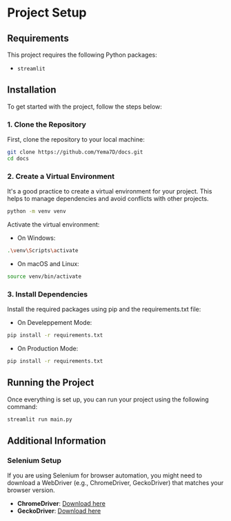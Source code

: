 # Project Setup

## Requirements

This project requires the following Python packages:

- `streamlit`

## Installation

To get started with the project, follow the steps below:

### 1. Clone the Repository

First, clone the repository to your local machine:

```bash
git clone https://github.com/Yema7D/docs.git
cd docs
```

### 2. Create a Virtual Environment

It's a good practice to create a virtual environment for your project. This helps to manage dependencies and avoid conflicts with other projects.

```bash
python -m venv venv
```

Activate the virtual environment:

- On Windows:
```bash
.\venv\Scripts\activate
```

- On macOS and Linux:
```bash
source venv/bin/activate
```

### 3. Install Dependencies
Install the required packages using pip and the requirements.txt file:

- On Develeppement Mode:
```bash
pip install -r requirements.txt
```

- On Production Mode:
```bash
pip install -r requirements.txt
```


## Running the Project

Once everything is set up, you can run your project using the following command:

```bash
streamlit run main.py
```


## Additional Information

### Selenium Setup

If you are using Selenium for browser automation, you might need to download a WebDriver (e.g., ChromeDriver, GeckoDriver) that matches your browser version.

- **ChromeDriver**: [Download here](https://developer.chrome.com/docs/chromedriver/downloads)
- **GeckoDriver**: [Download here](https://sourceforge.net/projects/geckodriver.mirror/)